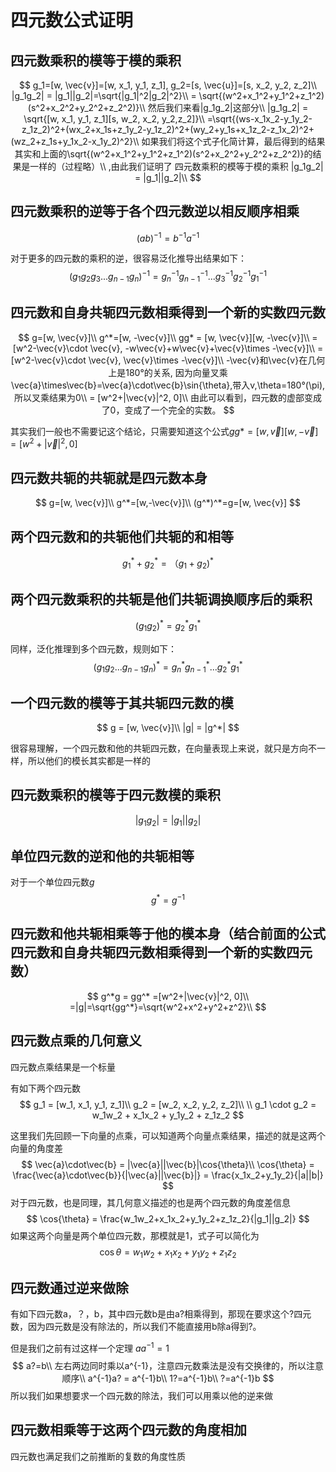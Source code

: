 # 四元数公式证明

## 四元数乘积的模等于模的乘积

$$
g_1=[w, \vec{v}]=[w, x_1, y_1, z_1], g_2=[s, \vec{u}]=[s, x_2, y_2, z_2]\\
|g_1g_2| = |g_1||g_2|=\sqrt{|g_1|^2|g_2|^2}\\
= \sqrt{(w^2+x_1^2+y_1^2+z_1^2)(s^2+x_2^2+y_2^2+z_2^2)}\\
然后我们来看|g_1g_2|这部分\\
|g_1g_2| = \sqrt{[w, x_1, y_1, z_1][s, w_2, x_2, y_2,z_2]}\\
=\sqrt{(ws-x_1x_2-y_1y_2-z_1z_2)^2+(wx_2+x_1s+z_1y_2-y_1z_2)^2+(wy_2+y_1s+x_1z_2-z_1x_2)^2+(wz_2+z_1s+y_1x_2-x_1y_2)^2}\\
如果我们将这个式子化简计算，最后得到的结果其实和上面的\sqrt{(w^2+x_1^2+y_1^2+z_1^2)(s^2+x_2^2+y_2^2+z_2^2)}的结果是一样的（过程略）\\
,由此我们证明了 四元数乘积的模等于模的乘积 |g_1g_2| = |g_1||g_2|\\
$$



## 四元数乘积的逆等于各个四元数逆以相反顺序相乘

$$
(ab)^{-1}=b^{-1}a^{-1}
$$

对于更多的四元数的乘积的逆，很容易泛化推导出结果如下：
$$
(g_1g_2g_3...g_{n-1}g_n)^{-1} = g_n^{-1}g_{n-1}^{-1}...g_3^{-1}g_2^{-1}g_1^{-1}
$$


## 四元数和自身共轭四元数相乘得到一个新的实数四元数

$$
g=[w, \vec{v}]\\
g^*=[w, -\vec{v}]\\
gg* = [w, \vec{v}][w, -\vec{v}]\\
= [w^2-\vec{v}\cdot \vec{v}, -w\vec{v}+w\vec{v}+\vec{v}\times -\vec{v}]\\
= [w^2-\vec{v}\cdot \vec{v}, \vec{v}\times -\vec{v}]\\
-\vec{v}和\vec{v}在几何上是180°的关系, 因为向量叉乘 \vec{a}\times\vec{b}=\vec{a}\cdot\vec{b}\sin{\theta},带入v,\theta=180°(\pi),所以叉乘结果为0\\
= [w^2+|\vec{v}|^2, 0]\\
由此可以看到，四元数的虚部变成了0，变成了一个完全的实数。
$$



其实我们一般也不需要记这个结论，只需要知道这个公式$gg* = [w, \vec{v}][w, -\vec{v}] = [w^2+|\vec{v}|^2, 0]$



## 四元数共轭的共轭就是四元数本身

$$
g=[w, \vec{v}]\\
g^*=[w,-\vec{v}]\\
(g^*)^*=g=[w, \vec{v}]
$$

## 两个四元数和的共轭他们共轭的和相等

$$
g_1^*+g_2^*=（g_1+g_2)^*
$$

## 两个四元数乘积的共轭是他们共轭调换顺序后的乘积

$$
(g_1g_2)^* = g_2^*g_1^*
$$

同样，泛化推理到多个四元数，规则如下：
$$
(g_1g_2...g_{n-1}g_n)^* = g_n^*g_{n-1}^*...g_2^*g_1^*
$$

## 一个四元数的模等于其共轭四元数的模

$$
g = [w, \vec{v}]\\
|g| = |g^*|
$$

很容易理解，一个四元数和他的共轭四元数，在向量表现上来说，就只是方向不一样，所以他们的模长其实都是一样的

## 四元数乘积的模等于四元数模的乘积

$$
|g_1g_2| = |g_1||g_2|
$$

## 单位四元数的逆和他的共轭相等

对于一个单位四元数$g$
$$
g^* = g^{-1}
$$


## 四元数和他共轭相乘等于他的模本身（结合前面的公式 四元数和自身共轭四元数相乘得到一个新的实数四元数）

$$
g^*g = gg^* =[w^2+|\vec{v}|^2, 0]\\
=|g|=\sqrt{gg^*}=\sqrt{w^2+x^2+y^2+z^2}\\
$$



## 四元数点乘的几何意义

四元数点乘结果是一个标量

有如下两个四元数
$$
g_1 = [w_1, x_1, y_1, z_1]\\
g_2 = [w_2, x_2, y_2, z_2]\\
\\ 
g_1 \cdot g_2 = w_1w_2 + x_1x_2 + y_1y_2 + z_1z_2
$$


这里我们先回顾一下向量的点乘，可以知道两个向量点乘结果，描述的就是这两个向量的角度差
$$
\vec{a}\cdot\vec{b} = |\vec{a}||\vec{b}|\cos{\theta}\\
\cos{\theta} = \frac{\vec{a}\cdot\vec{b}}{|\vec{a}||\vec{b}|} = \frac{x_1x_2+y_1y_2}{|a||b|}
$$
对于四元数，也是同理，其几何意义描述的也是两个四元数的角度差信息
$$
\cos{\theta} = \frac{w_1w_2+x_1x_2+y_1y_2+z_1z_2}{|g_1||g_2|}
$$
如果这两个向量是两个单位四元数，那模就是1，式子可以简化为
$$
\cos{\theta} = w_1w_2+x_1x_2+y_1y_2+z_1z_2
$$


## 四元数通过逆来做除

有如下四元数a，？，b，其中四元数b是由a?相乘得到，那现在要求这个?四元数，因为四元数是没有除法的，所以我们不能直接用b除a得到?。

但是我们之前有过这样一个定理 $aa^{-1}=1$
$$
a?=b\\
左右两边同时乘以a^{-1}，注意四元数乘法是没有交换律的，所以注意顺序\\
a^{-1}a? = a^{-1}b\\
1?=a^{-1}b\\
?=a^{-1}b
$$
所以我们如果想要求一个四元数的除法，我们可以用乘以他的逆来做

## 四元数相乘等于这两个四元数的角度相加

四元数也满足我们之前推断的复数的角度性质